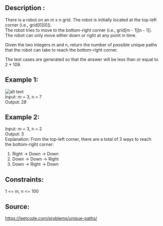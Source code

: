 ## Description :

There is a robot on an m x n grid. The robot is initially located at the top-left corner (i.e., grid[0][0]).  
The robot tries to move to the bottom-right corner (i.e., grid[m - 1][n - 1]).  
 The robot can only move either down or right at any point in time.

Given the two integers m and n, return the number of possible unique paths that the robot can take to reach the bottom-right corner.

The test cases are generated so that the answer will be less than or equal to 2 \* 109.

## Example 1:

![alt text](https://assets.leetcode.com/uploads/2018/10/22/robot_maze.png)  
Input: m = 3, n = 7  
Output: 28

## Example 2:

Input: m = 3, n = 2  
Output: 3  
Explanation: From the top-left corner, there are a total of 3 ways to reach the bottom-right corner:

1. Right -> Down -> Down
2. Down -> Down -> Right
3. Down -> Right -> Down

## Constraints:

1 <= m, n <= 100

## Source:

https://leetcode.com/problems/unique-paths/
